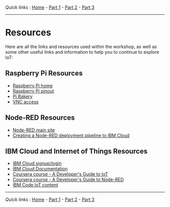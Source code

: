 *Quick links :*
[Home](/README.md) - [Part 1](/part1/README.md) - [Part 2](/part2/README.md) - [Part 3](/part3/README.md)
***

# Resources

Here are all the links and resources used within the workshop, as well as some other useful links and information to help you to continue to explore IoT:

## Raspberry Pi Resources

- [Raspberry Pi home](https://www.raspberrypi.org)
- [Raspberry Pi pinout](https://pinout.xyz)
- [Pi Bakery](http://www.pibakery.org)
- [VNC access](https://www.raspberrypi.org/documentation/remote-access/vnc/README.md)

## Node-RED Resources

- [Node-RED main site](https://nodered.org)
- [Creating a Node-RED deployment pipeline to IBM Cloud](https://medium.com/@knolleary/creating-a-node-red-deployment-pipeline-to-ibm-cloud-9a8e9d5113de)

## IBM Cloud and Internet of Things Resources

- [IBM Cloud signup/login](https://ibm.biz/BdZaRT)
- [IBM Cloud Documentation](https://console.bluemix.net/docs/)
- [Coursera course - A Developer's Guide to IoT](https://www.coursera.org/learn/developer-iot)
- [Coursera course - A Developer's Guide to Node-RED](https://www.coursera.org/learn/developer-nodered)
- [IBM Code IoT content](https://developer.ibm.com/code/technologies/iot/)

***
*Quick links :*
[Home](/README.md) - [Part 1](/part1/README.md) - [Part 2](/part2/README.md) - [Part 3](/part3/README.md)
